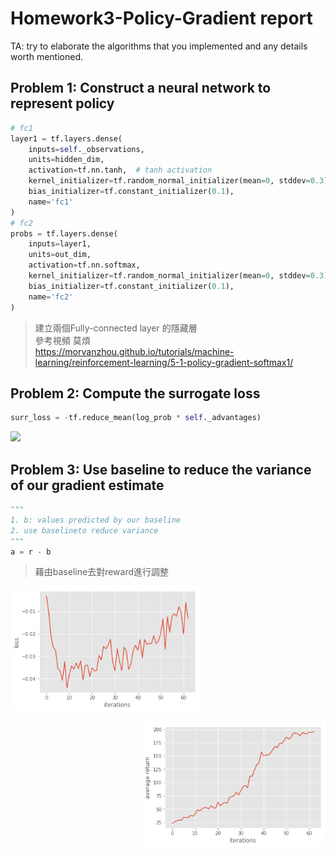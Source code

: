 # Homework3-Policy-Gradient report

TA: try to elaborate the algorithms that you implemented and any details worth mentioned.

## Problem 1: Construct a neural network to represent policy

```python
# fc1
layer1 = tf.layers.dense(
    inputs=self._observations,
    units=hidden_dim,
    activation=tf.nn.tanh,  # tanh activation
    kernel_initializer=tf.random_normal_initializer(mean=0, stddev=0.3),
    bias_initializer=tf.constant_initializer(0.1),
    name='fc1'
)
# fc2
probs = tf.layers.dense(
    inputs=layer1,
    units=out_dim,
    activation=tf.nn.softmax,
    kernel_initializer=tf.random_normal_initializer(mean=0, stddev=0.3),
    bias_initializer=tf.constant_initializer(0.1),
    name='fc2'
)        
```

> 建立兩個Fully-connected layer 的隱藏層<br>
> 參考視頻 莫煩<br>
> https://morvanzhou.github.io/tutorials/machine-learning/reinforcement-learning/5-1-policy-gradient-softmax1/

## Problem 2: Compute the surrogate loss
```python
surr_loss = -tf.reduce_mean(log_prob * self._advantages)
```
<p align="left"><img src="https://morvanzhou.github.io/static/results/reinforcement-learning/5-1-1.png" height="200"/></p>

## Problem 3: Use baseline to reduce the variance of our gradient estimate
```python
"""
1. b: values predicted by our baseline
2. use baselineto reduce variance
"""
a = r - b
```
> 藉由baseline去對reward進行調整
<p align="left"><img src="image/p3-1.png" height="200"/></p>
<p align="right"><img src="image/p3-2.png" height="200"/></p>
